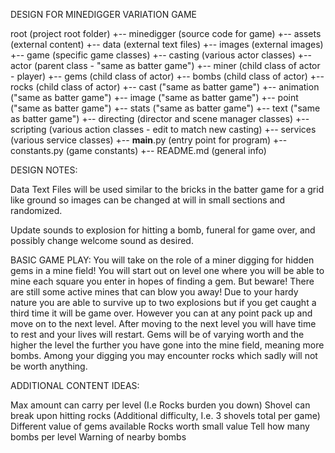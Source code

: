 DESIGN FOR MINEDIGGER VARIATION GAME

root                    (project root folder)
+-- minedigger          (source code for game)
  +-- assets            (external content)
    +-- data            (external text files)
    +-- images          (external images)
  +-- game              (specific game classes)
    +-- casting         (various actor classes)
        +-- actor       (parent class - "same as batter game")
        +-- miner       (child class of actor - player)
        +-- gems        (child class of actor)
        +-- bombs       (child class of actor)
        +-- rocks       (child class of actor)
        +-- cast        ("same as batter game")
        +-- animation   ("same as batter game")
        +-- image       ("same as batter game")
        +-- point       ("same as batter game")
        +-- stats       ("same as batter game")
        +-- text        ("same as batter game")
    +-- directing       (director and scene manager classes)
    +-- scripting       (various action classes - edit to match new casting)
    +-- services        (various service classes)
  +-- __main__.py       (entry point for program)
  +-- constants.py      (game constants)
+-- README.md           (general info)



DESIGN NOTES:

Data Text Files will be used similar to the bricks in the batter game
    for a grid like ground so images can be changed at will in small sections and randomized.

Update sounds to explosion for hitting a bomb, funeral for game over, and possibly change welcome sound as desired.



BASIC GAME PLAY:
You will take on the role of a miner digging for hidden gems in a mine field!
You will start out on level one where you will be able to mine each square you enter in hopes
of finding a gem. But beware! There are still some active mines that can blow you away!
Due to your hardy nature you are able to survive up to two explosions but if you get caught
a third time it will be game over. However you can at any point pack up and move on to the
next level. After moving to the next level you will have time to rest and your lives will
restart. Gems will be of varying worth and the higher the level the further you have
gone into the mine field, meaning more bombs. Among your digging you may encounter rocks
which sadly will not be worth anything.



ADDITIONAL CONTENT IDEAS:

Max amount can carry per level (I.e Rocks burden you down)
Shovel can break upon hitting rocks (Additional difficulty, I.e. 3 shovels total per game)
Different value of gems available
Rocks worth small value
Tell how many bombs per level
Warning of nearby bombs
